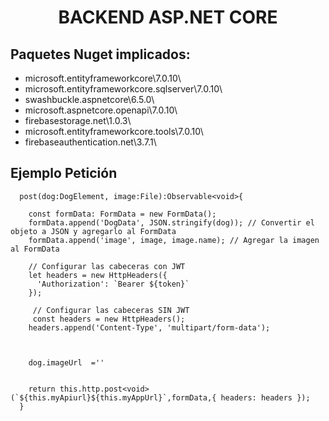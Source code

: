<h1 align="center">BACKEND ASP.NET CORE </h1>

## Paquetes Nuget implicados:  

<ul>
  <li>microsoft.entityframeworkcore\7.0.10\</li>
  <li>microsoft.entityframeworkcore.sqlserver\7.0.10\</li>
  <li>swashbuckle.aspnetcore\6.5.0\</li>
  <li>microsoft.aspnetcore.openapi\7.0.10\</li>
  <li>firebasestorage.net\1.0.3\</li>
  <li>microsoft.entityframeworkcore.tools\7.0.10\</li>
  <li>firebaseauthentication.net\3.7.1\</li>
</ul>

## Ejemplo Petición 

```
  post(dog:DogElement, image:File):Observable<void>{

    const formData: FormData = new FormData();
    formData.append('DogData', JSON.stringify(dog)); // Convertir el objeto a JSON y agregarlo al FormData
    formData.append('image', image, image.name); // Agregar la imagen al FormData
   
    // Configurar las cabeceras con JWT
    let headers = new HttpHeaders({
      'Authorization': `Bearer ${token}`
    });

     // Configurar las cabeceras SIN JWT
     const headers = new HttpHeaders();
    headers.append('Content-Type', 'multipart/form-data');



    dog.imageUrl  =''


    return this.http.post<void>(`${this.myApiurl}${this.myAppUrl}`,formData,{ headers: headers });
  }
```






